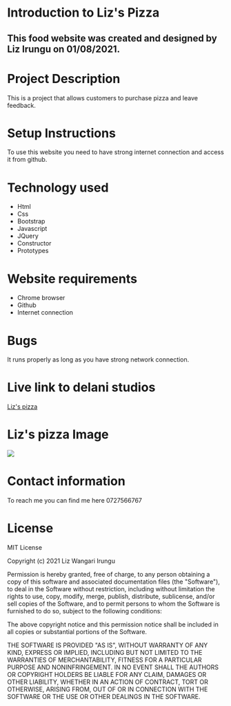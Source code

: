 # Introduction to Liz's Pizza
## This food website was created and designed by Liz Irungu on 01/08/2021.
# Project Description
This is a project that allows customers to purchase pizza and leave feedback.
# Setup Instructions
To use this website you need to have strong internet connection and access it from github.
# Technology used
* Html
* Css
* Bootstrap
* Javascript
* JQuery
* Constructor
* Prototypes
# Website requirements
* Chrome browser
* Github
* Internet connection
# Bugs
It runs properly as long as you have strong network connection.
# Live link to delani studios
<a href="https://irunguliz.github.io/pizza/"> Liz's pizza</a>

# Liz's pizza Image
<img src= "photos/delani.png">

# Contact information
To reach me you can find me here 0727566767
# License
MIT License

Copyright (c) 2021 Liz Wangari Irungu

Permission is hereby granted, free of charge, to any person obtaining a copy
of this software and associated documentation files (the "Software"), to deal
in the Software without restriction, including without limitation the rights
to use, copy, modify, merge, publish, distribute, sublicense, and/or sell
copies of the Software, and to permit persons to whom the Software is
furnished to do so, subject to the following conditions:

The above copyright notice and this permission notice shall be included in all
copies or substantial portions of the Software.

THE SOFTWARE IS PROVIDED "AS IS", WITHOUT WARRANTY OF ANY KIND, EXPRESS OR
IMPLIED, INCLUDING BUT NOT LIMITED TO THE WARRANTIES OF MERCHANTABILITY,
FITNESS FOR A PARTICULAR PURPOSE AND NONINFRINGEMENT. IN NO EVENT SHALL THE
AUTHORS OR COPYRIGHT HOLDERS BE LIABLE FOR ANY CLAIM, DAMAGES OR OTHER
LIABILITY, WHETHER IN AN ACTION OF CONTRACT, TORT OR OTHERWISE, ARISING FROM,
OUT OF OR IN CONNECTION WITH THE SOFTWARE OR THE USE OR OTHER DEALINGS IN THE
SOFTWARE.